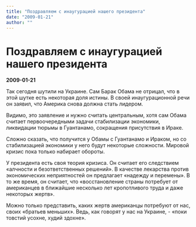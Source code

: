 ```yaml
---
title: "Поздравляем с инаугурацией нашего президента"
date: "2009-01-21"
author: ""
---
```


# Поздравляем с инаугурацией нашего президента

**2009-01-21** 

Так сегодня шутили на Украине. Сам Барак Обама не отрицал, что в этой шутке есть некоторая доля истины. В своей инаугурационной речи он заявил, что Америка снова должна стать лидером.

Видимо, это заявление и нужно считать центральным, хотя сам Обама считает первоочередными задачи стабилизации экономики, ликвидации тюрьмы в Гуантанамо, сокращения присутствия в Ираке.

Сложно сказать, что получится у Обамы с Гуантанамо и Ираком, но со стабилизацией экономики у него будут некоторые сложности. Мировой кризис пока только набирает обороты.

У президента есть своя теория кризиса. Он считает его следствием «алчности и безответственных решений». В качестве лекарства против экономических неприятностей он предлагает «надежду и перемены». В то же время, он считает, что «восстановление страны потребует от американцев в ближайшие несколько лет кропотливого труда и даже некоторых жертв».

Можно только представить, каких жертв американцы потребуют от нас, своих «братьев меньших». Ведь, как говорят у нас на Украине, - «поки товстий усохне, худий здохне».